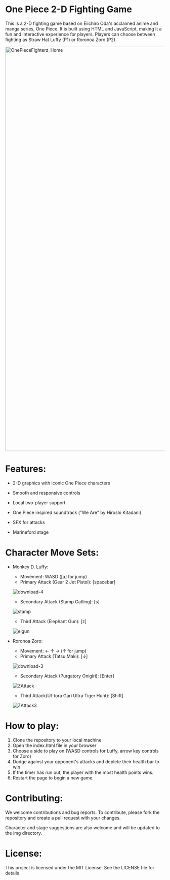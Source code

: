 # One Piece 2-D Fighting Game

This is a 2-D fighting game based on Eiichiro Oda's acclaimed anime and manga series, One Piece. It is built using HTML and JavaScript, making it a fun and interactive experience for players. Players can choose between fighting as Straw Hat Luffy (P1) or Roronoa Zoro (P2).

<img width="1274" alt="OnePieceFighterz_Home" src="https://user-images.githubusercontent.com/122713100/217472854-dd3af7c7-8c5b-45a8-8028-adf10b506afe.png">

# Features:

- 2-D graphics with iconic One Piece characters


- Smooth and responsive controls


- Local two-player support


- One Piece inspired soundtrack ("We Are" by Hiroshi Kitadani)

- SFX for attacks

- Marineford stage

# Character Move Sets:

- Monkey D. Luffy:

  - Movement: WASD ([a] for jump)
  - Primary Attack (Gear 2 Jet Pistol): [spacebar]
  
  ![download-4](https://user-images.githubusercontent.com/122713100/217479773-23ca69f7-3326-4a66-b38b-b7b0aa4ca438.gif)
  
  - Secondary Attack (Stamp Gatling): [s]
  
  ![stamp](https://user-images.githubusercontent.com/122713100/217836550-e50f7cb7-774b-4c70-9193-6422ff16fd95.gif)
  
  - Third Attack (Elephant Gun): [z]
  
  ![elgun](https://user-images.githubusercontent.com/122713100/217836651-d572db39-c789-42a0-90c6-62d2ec6357de.gif)



- Roronoa Zoro:
  
  - Movement: ← ↑ → (↑ for jump)
  - Primary Attack (Tatsu Maki): [↓]
  
  ![download-3](https://user-images.githubusercontent.com/122713100/217479286-311e1fa2-aecc-4556-906e-7f275be424d3.gif)
  
  - Secondary Attack (Purgatory Onigiri): [Enter]
  
  ![ZAttack](https://user-images.githubusercontent.com/122713100/217836983-8b454e9f-0109-49f1-868c-a1d85936c8fe.gif)
  
  - Third Attack(Ul-tora Gari Ultra Tiger Hunt): [Shift]
  
  ![ZAttack3](https://user-images.githubusercontent.com/122713100/217837272-695ce11e-3a80-40b1-800d-72e216574cd4.gif)



# How to play:

1) Clone the repository to your local machine
2) Open the index.html file in your browser
3) Choose a side to play on (WASD controls for Luffy, arrow key controls for Zoro)
4) Dodge against your opponent's attacks and deplete their health bar to win
5) If the timer has run out, the player with the most health points wins.
6) Restart the page to begin a new game.

# Contributing:

We welcome contributions and bug reports. To contribute, please fork the repository and create a pull request with your changes.

Character and stage suggestions are also welcome and will be updated to the img directory.

# License:

This project is licensed under the MIT License. See the LICENSE file for details
